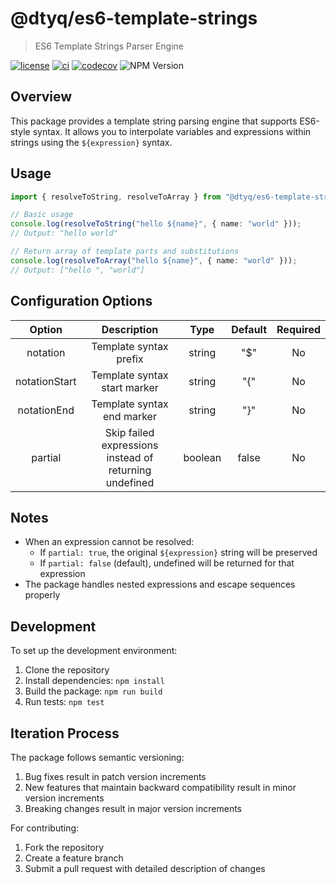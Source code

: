 # @dtyq/es6-template-strings

> ES6 Template Strings Parser Engine

[![license][license-badge]][license-link]
[![ci][ci-badge]][ci-link]
[![codecov][codecov-badge]][codecov-link]
![NPM Version](https://img.shields.io/npm/v/@dtyq/es6-template-strings)

[license-badge]: https://img.shields.io/badge/license-apache2-blue.svg
[license-link]: LICENSE
[ci-link]: https://github.com/dtyq/es6-template-strings/actions?query=workflow:test
[ci-badge]: https://github.com/dtyq/es6-template-strings/workflows/test/badge.svg
[codecov-badge]: https://codecov.io/gh/dtyq/es6-template-strings/branch/master/graph/badge.svg
[codecov-link]: https://codecov.io/gh/dtyq/es6-template-strings

## Overview

This package provides a template string parsing engine that supports ES6-style syntax. It allows you to interpolate variables and expressions within strings using the `${expression}` syntax.

## Usage

```typescript
import { resolveToString, resolveToArray } from "@dtyq/es6-template-strings";

// Basic usage
console.log(resolveToString("hello ${name}", { name: "world" }));
// Output: "hello world"

// Return array of template parts and substitutions
console.log(resolveToArray("hello ${name}", { name: "world" }));
// Output: ["hello ", "world"]
```

## Configuration Options

| Option | Description | Type | Default | Required |
|:------:|:----------:|:----:|:-------:|:--------:|
| notation | Template syntax prefix | string | "$" | No |
| notationStart | Template syntax start marker | string | "{" | No |
| notationEnd | Template syntax end marker | string | "}" | No |
| partial | Skip failed expressions instead of returning undefined | boolean | false | No |

## Notes

- When an expression cannot be resolved:
  - If `partial: true`, the original `${expression}` string will be preserved
  - If `partial: false` (default), undefined will be returned for that expression
- The package handles nested expressions and escape sequences properly

## Development

To set up the development environment:

1. Clone the repository
2. Install dependencies: `npm install`
3. Build the package: `npm run build`
4. Run tests: `npm test`

## Iteration Process

The package follows semantic versioning:

1. Bug fixes result in patch version increments
2. New features that maintain backward compatibility result in minor version increments
3. Breaking changes result in major version increments

For contributing:
1. Fork the repository
2. Create a feature branch
3. Submit a pull request with detailed description of changes

